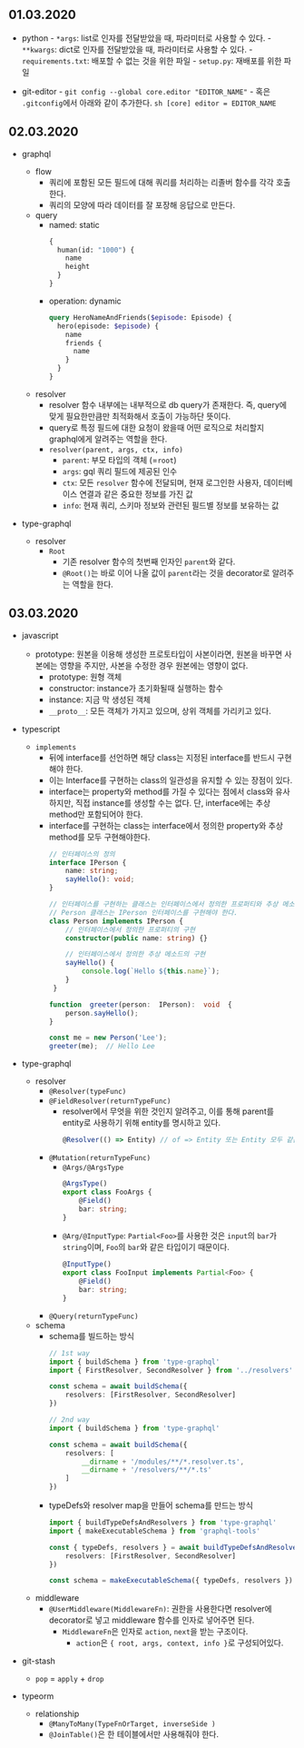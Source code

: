 ## 01.03.2020

- python - `*args`: list로 인자를 전달받았을 때, 파라미터로 사용할 수 있다. - `**kwargs`: dict로 인자를 전달받았을 때, 파라미터로 사용할 수 있다. - `requirements.txt`: 배포할 수 없는 것을 위한 파일 - `setup.py`: 재배포를 위한 파일

- git-editor - `git config --global core.editor "EDITOR_NAME"` - 혹은 `.gitconfig`에서 아래와 같이 추가한다.
  `sh [core] editor = EDITOR_NAME`

## 02.03.2020

- graphql
	- flow
		- 쿼리에 포함된 모든 필드에 대해 쿼리를 처리하는 리졸버 함수를 각각 호출한다.
		- 쿼리의 모양에 따라 데이터를 잘 포장해 응답으로 만든다.
	- query
		- named: static
			```graphql
			{
			  human(id: "1000") {
			    name
			    height
			  }
			}
			```
		- operation: dynamic
			```graphql
			query HeroNameAndFriends($episode: Episode) {
			  hero(episode: $episode) {
			    name
			    friends {
			      name
			    }
			  }
			}
			```
	- resolver
		- resolver 함수 내부에는 내부적으로 db query가 존재한다. 즉, query에 맞게 필요한만큼만 최적화해서 호출이 가능하단 뜻이다.
		- query로 특정 필드에 대한 요청이 왔을때 어떤 로직으로 처리할지 graphql에게 알려주는 역할을 한다.
		- `resolver(parent, args, ctx, info)`
			- `parent`: 부모 타입의 객체 (=`root`)
			- `args`: gql 쿼리 필드에 제공된 인수
			- `ctx`: 모든 `resolver` 함수에 전달되며, 현재 로그인한 사용자, 데이터베이스 연결과 같은 중요한 정보를 가진 값
			- `info`: 현재 쿼리, 스키마 정보와 관련된 필드별 정보를 보유하는 값

- type-graphql
	- resolver
		- `Root`
			- 기존 resolver 함수의 첫번째 인자인 `parent`와 같다.
			- `@Root()`는 바로 이어 나올 값이 `parent`라는 것을 decorator로 알려주는 역할을 한다.

## 03.03.2020

- javascript
	- prototype: 원본을 이용해 생성한 프로토타입이 사본이라면, 원본을 바꾸면 사본에는 영향을 주지만, 사본을 수정한 경우 원본에는 영향이 없다.
		- prototype: 원형 객체
		- constructor: instance가 초기화될때 실행하는 함수
		- instance: 지금 막 생성된 객체
		- `__proto__`: 모든 객체가 가지고 있으며, 상위 객체를 가리키고 있다.

- typescript
	- `implements`
		- 뒤에 interface를 선언하면 해당 class는 지정된 interface를 반드시 구현해야 한다.
		- 이는 Interface를 구현하는 class의 일관성을 유지할 수 있는 장점이 있다.
		- interface는 property와 method를 가질 수 있다는 점에서 class와 유사하지만, 직접 instance를 생성할 수는 없다. 단, interface에는 추상 method만 포함되어야 한다. 
		- interface를 구현하는 class는 interface에서 정의한 property와 추상 method를 모두 구현해야한다.
			```ts
			// 인터페이스의 정의  
			interface IPerson {  
				name: string; 
				sayHello(): void;  
			}  
	
			// 인터페이스를 구현하는 클래스는 인터페이스에서 정의한 프로퍼티와 추상 메소드를 반드시 구현하여야 한다. 
			// Person 클래스는 IPerson 인터페이스를 구현해야 한다.
			class Person implements IPerson {  
				// 인터페이스에서 정의한 프로퍼티의 구현  
				constructor(public name: string) {}  

				// 인터페이스에서 정의한 추상 메소드의 구현  
				sayHello() { 
					console.log(`Hello ${this.name}`); 
				}	 
			 }  

			function  greeter(person:  IPerson):  void  {  
				person.sayHello(); 
			}  
			
			const me = new Person('Lee');  
			greeter(me);  // Hello Lee
			```

- type-graphql
	- resolver
		- `@Resolver(typeFunc)`
		- `@FieldResolver(returnTypeFunc)`
			- resolver에서 무엇을 위한 것인지 알려주고, 이를 통해 parent를 entity로 사용하기 위해 entity를 명시하고 있다.
				```ts
				@Resolver(() => Entity) // of => Entity 또는 Entity 모두 같은 의미로 사용 가능하다. 
				```
		- `@Mutation(returnTypeFunc)`
			- `@Args/@ArgsType`
				```ts
				@ArgsType()
				export class FooArgs {
					@Field()
					bar: string;
				}
				```
			- `@Arg/@InputType`: `Partial<Foo>`를 사용한 것은 `input`의 `bar`가 `string`이며, `Foo`의 `bar`와  같은 타입이기 때문이다. 
				```ts
				@InputType()
				export class FooInput implements Partial<Foo> {
					@Field()
					bar: string;
				}
				```  
		- `@Query(returnTypeFunc)`
	- schema
		- schema를 빌드하는 방식
			```ts
			// 1st way
			import { buildSchema } from 'type-graphql'
			import { FirstResolver, SecondResolver } from '../resolvers'

			const schema = await buildSchema({
				resolvers: [FirstResolver, SecondResolver]
			})

			// 2nd way
			import { buildSchema } from 'type-graphql'
			
			const schema = await buildSchema({
				resolvers: [
					__dirname + '/modules/**/*.resolver.ts',
					__dirname + '/resolvers/**/*.ts'
				]
			})
			```
		- typeDefs와 resolver map을 만들어 schema를 만드는 방식
			```ts
			import { buildTypeDefsAndResolvers } from 'type-graphql'
			import { makeExecutableSchema } from 'graphql-tools'
	
			const { typeDefs, resolvers } = await buildTypeDefsAndResolvers({
				resolvers: [FirstResolver, SecondResolver]
			})

			const schema = makeExecutableSchema({ typeDefs, resolvers })
			``` 
	- middleware
		- `@UserMiddleware(MiddlewareFn)`: 권한을 사용한다면 resolver에 decorator로 넣고 middleware 함수를 인자로 넣어주면 된다.
			- `MiddlewareFn`은 인자로 `action`, `next`을 받는 구조이다.
				- `action`은 `{ root, args, context, info }`로 구성되어있다.

- git-stash
	- `pop` = `apply` + `drop`

- typeorm
	- relationship
		- `@ManyToMany(TypeFnOrTarget, inverseSide )`
		- `@JoinTable()`은 한 테이블에서만 사용해줘야 한다.
